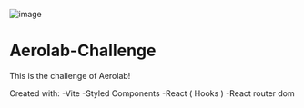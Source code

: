 ![image](https://user-images.githubusercontent.com/100155457/184146745-651c1655-7834-4321-8f4c-644af369d537.png)

# Aerolab-Challenge

This is the challenge of Aerolab!

Created with: 
-Vite
-Styled Components
-React ( Hooks )
-React router dom
